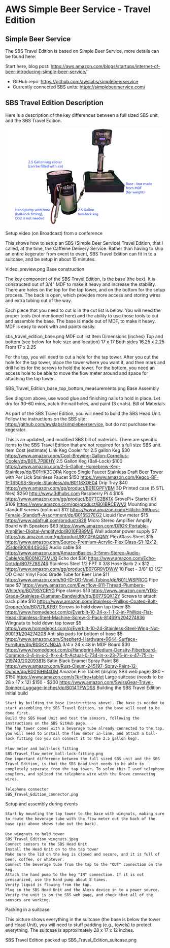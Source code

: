 # AWS Simple Beer Service - Travel Edition

## Simple Beer Service

The SBS Travel Edition is based on Simple Beer Service, more details can be found here:

Start here, blog post: https://aws.amazon.com/blogs/startups/internet-of-beer-introducing-simple-beer-service/

* GitHub repo: https://github.com/awslabs/simplebeerservice
* Currently connected SBS units: https://simplebeerservice.com/

## SBS Travel Edition Description

Here is a description of the key differences between a full sized SBS unit, and the SBS Travel Edition.

![](_media/sbs_travel_edition_for_web_annotated_1.png)

Setup video (on Broadcast) from a conference

This shows how to setup an SBS (Simple Beer Service) Travel Edition, that I called, at the time, the Caffeine Delivery Service. Rather than having to ship an entire kegerator from event to event, SBS Travel Edition can fit in to a suitcase, and be setup in about 15 minutes.

Video_preview.png
Base construction

The key component of the SBS Travel Edition, is the base (the box). It is constructed out of 3/4" MDF to make it heavy and increase the stability. There are holes on the top for the tap tower, and on the bottom for the setup process. The back is open, which provides more access and storing wires and extra tubing out of the way.

Each piece that you need to cut is in the cut list is below. You will need the proper tools (not mentioned here) and the ability to use those tools to cut and assemble the base. The base is made out of MDF, to make it heavy. MDF is easy to work with and paints easily.

sbs_travel_edition_base.png
MDF cut list
Item 	Dimensions (inches)
Top and bottom (see below for hole size and location) 	17 x 17
Both sides 	16.25 x 2.25
Front 	17 x 2.25

For the top, you will need to cut a hole for the tap tower. After you cut the hole for the tap tower, place the tower where you want it, and then mark and drill holes for the screws to hold the tower. For the bottom, you need an access hole to be able to move the flow meter around and space for attaching the tap tower.

SBS_Travel_Edition_base_top_bottom_measurements.png
Base Assembly

See diagram above, use wood glue and finishing nails to hold in place. Let dry for 30-60 mins, patch the nail holes, and paint (3 coats).
Bill of Materials

As part of the SBS Travel Edition, you will need to build the SBS Head Unit. Follow the instructions on the SBS site: https://github.com/awslabs/simplebeerservice, but do not purchase the kegerator.

This is an updated, and modified SBS bill of materials. There are specific items to the SBS Travel Edition that are not required for a full size SBS unit.
Item 	Cost (estimate) 	Link
Keg Cooler for 2.5 gallon Keg 	$30 	https://www.amazon.com/Cool-Brewing-Gallon-Cornelius-Cooler/dp/B01L7PBEHY
2.5 Gallon Keg (Ball-Lock) 	$100 	https://www.amazon.com/2-5-Gallon-Homebrew-Keg-Stainless/dp/B01HK3DORA
Kegco Single Faucet Stainless Draft Beer Tower with Per Lick Stainless Faucet 	$150 	https://www.amazon.com/Kegco-BF-1FT650SS-Single-Stainless/dp/B0118XOE04
Drip Tray 	$40 	https://www.amazon.com/gp/product/B01EGPFVBM
3D Printed case (5 STL files) 	$250 	http://www.3dhubs.com
Raspberry Pi 4 	$105 	https://www.amazon.com/gp/product/B07TC2BK1X
GrovePi+ Starter Kit 	$109 	https://www.amazon.com/gp/product/B01BRCEWV2
Mounting and standoff screws (optional) 	$12 	https://www.amazon.com/Hilitchi-360pcs-Female-Standoff-Assortment/dp/B015S27EG2
Liquid flow meter 	$15 	https://www.adafruit.com/product/828
Micro Stereo Amplifier Amplify Board with Speakers 	$63 	https://www.amazon.com/DROK-Portable-Amplifier-Digital-Amplify/dp/B010FB89ME
Wall adapter power supply 	$7 	https://us.amazon.com/gp/product/B010FAQQNY
PlexiGlass Sheet 	$15 	https://www.amazon.com/Source-Premium-Acrylic-PlexiGlass-S1-12x12-25/dp/B00844SOSE
Audio cable 	$8 	https://www.amazon.com/AmazonBasics-3-5mm-Stereo-Audio-Cable/dp/B00NO73MUQ
Echo dot 	$30 	https://www.amazon.com/Echo-Dot/dp/B07FZ8S74R
Stainless Steel 1/2 FPT X 3/8 Hose Barb 	2 x $12 	https://www.amazon.com/gp/product/B07GR9VDWW
10 Feet - 3/8" ID 1/2" OD Clear Vinyl Food Grade Tube for Beer Line 	$11 	https://www.amazon.com/50-ID-OD-Vinyl-Tubing/dp/B01LWSPRCG
Pipe tape 	$7 	https://www.amazon.com/Everflow-811-Thread-Plumbers-White/dp/B079SYCRYG
Pipe clamps 	$13 	https://www.amazon.com/YDS-Grade-Stainless-Diameter-Bandwidth/dp/B077SQX12Y
Screws to attach back plate 	$10 	https://www.amazon.com/Stainless-Phillips-Coated-Bolt-Dropper/dp/B07D1LKFB7
Screws to hold down tap tower 	$5 	https://www.homedepot.com/p/Everbilt-10-24-x-1-1-2-in-Phillips-Flat-Head-Stainless-Steel-Machine-Screw-3-Pack-814691/204274836
Wingnuts to hold down tap tower 	 $5 	https://www.homedepot.com/p/Everbilt-10-24-Stainless-Steel-Wing-Nut-800191/204274208
Anti slip pads for bottom of base 	$5 	https://www.amazon.com/Shepherd-Hardware-9644-Surface-Furniture/dp/B00KYJN0JA
3/4 x 24 x 48 in MDF Board 	$30 	https://www.homedepot.com/p/Handprint-Medium-Density-Fiberboard-Common-3-4-in-x-2-ft-x-4-ft-Actual-0-734-in-x-23-75-in-x-47-75-in-219743/202093815
Satin Black Enamel Spray Paint 	$6 	https://www.amazon.com/Rust-Oleum-245197-Spray-Paint-12-Ounce/dp/B0016HM4DM
Amazon Fire Tablet (display SBS web page) 	$80 - $150 	https://www.amazon.com/s?k=fire+tablet
Large suitcase (needs to be 28 x 17 x 12) 	$150 - $200 	https://www.amazon.com/SwissGear-Travel-Spinner-Luggage-inches/dp/B014TFWDSS
Building the SBS Travel Edition
Initial build

    Start by building the base (instructions above). The base is needed to start assembling the SBS Travel Edition, so the base will need to be done first.
    Build the SBS Head Unit and test the sensors, following the instructions on the SBS GitHub page.
    The tap tower comes with a beverage tube already connected to the tap, you will need to install the flow meter in-line, and attach a ball-lock fitting (so you can connect it to the 2.5 gallon keg).

    Flow meter and ball-lock fitting
    SBS-Travel_flow_meter_ball-lock-fitting.png
    One important difference between the full sized SBS unit and the SBS Travel Edition, is that the SBS Head Unit needs to be able to completely separate from the tap tower. To solve this I used telephone couplers, and spliced the telephone wire with the Grove connecting wires.

    Telephone connector
    SBS_Travel_Edition_connector.png

Setup and assembly during events

    Start by mounting the tap tower to the base with wingnuts, making sure to route the beverage tube with the flow meter out the back of the base (pic above shows tube out the back).

    Use wingnuts to hold tower
    SBS_Travel_Edition_wingnuts.jpeg
    Connect sensors to the SBS Head Unit
    Install the Head Unit on to the tap tower
    Make sure the lid on the keg is closed and secure, and it is full of beer, coffee, or whatever.
    Connect the beverage tube from the tap to the "OUT" connection on the keg.
    Attach the hand pump to the keg "IN" connection. If it is not pressurized, use the hand pump about 8 times.
    Verify liquid is flowing from the tap.
    Plug in the SBS Head Unit and the Alexa device in to a power source.
    Verify the unit is on the SBS web page, and check that all of the sensors are working.

Packing in a suitcase

This picture shows everything in the suitcase (the base is below the tower and Head Unit), you will need to stuff padding (e.g., towels) to protect everything. The suitcase is approximately 28 x 17 x 12 inches.

SBS Travel Edition packed up
SBS_Travel_Edition_suitcase.png
